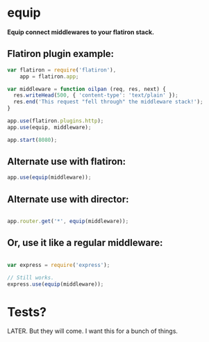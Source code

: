 # equip

**Equip connect middlewares to your flatiron stack.**

## Flatiron plugin example:

```js
var flatiron = require('flatiron'),
    app = flatiron.app;

var middleware = function oilpan (req, res, next) {
  res.writeHead(500, { 'content-type': 'text/plain' });
  res.end('This request "fell through" the middleware stack!');
}

app.use(flatiron.plugins.http);
app.use(equip, middleware);

app.start(8080);
```

## Alternate use with flatiron:

```js
app.use(equip(middleware));
```

## Alternate use with director:

```js

app.router.get('*', equip(middleware));
```

## Or, use it like a regular middleware:

```js

var express = require('express');

// Still works.
express.use(equip(middleware));
```

# Tests?

LATER. But they will come. I want this for a bunch of things.
